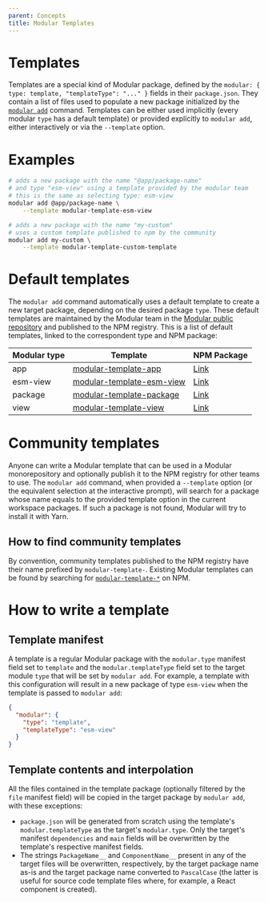 ```yaml
---
parent: Concepts
title: Modular Templates
---
```


# Templates

Templates are a special kind of Modular package, defined by the
`modular: { type: template, "templateType": "..." }` fields in their
`package.json`. They contain a list of files used to populate a new package
initialized by the [`modular add`](../commands/add.md) command. Templates can be
either used implicitly (every modular `type` has a default template) or provided
explicitly to `modular add`, either interactively or via the `--template`
option.

# Examples

```bash
# adds a new package with the name "@app/package-name"
# and type "esm-view" using a template provided by the modular team
# this is the same as selecting type: esm-view
modular add @app/package-name \
    --template modular-template-esm-view
```

```bash
# adds a new package with the name "my-custom"
# uses a custom template published to npm by the community
modular add my-custom \
    --template modular-template-custom-template
```

# Default templates

The `modular add` command automatically uses a default template to create a new
target package, depending on the desired package `type`. These default templates
are maintained by the Modular team in the
[Modular public repository](https://github.com/jpmorganchase/modular) and
published to the NPM registry. This is a list of default templates, linked to
the correspondent type and NPM package:

| Modular type | Template                                                                                                           | NPM Package                                                     |
| ------------ | ------------------------------------------------------------------------------------------------------------------ | --------------------------------------------------------------- |
| app          | [modular-template-app](https://github.com/jpmorganchase/modular/tree/main/packages/modular-template-app)           | [Link](https://www.npmjs.com/package/modular-template-app)      |
| esm-view     | [modular-template-esm-view](https://github.com/jpmorganchase/modular/tree/main/packages/modular-template-esm-view) | [Link](https://www.npmjs.com/package/modular-template-esm-view) |
| package      | [modular-template-package](https://github.com/jpmorganchase/modular/tree/main/packages/modular-template-package)   | [Link](https://www.npmjs.com/package/modular-template-package)  |
| view         | [modular-template-view](https://github.com/jpmorganchase/modular/tree/main/packages/modular-template-view)         | [Link](https://www.npmjs.com/package/modular-template-view)     |

# Community templates

Anyone can write a Modular template that can be used in a Modular monorepository
and optionally publish it to the NPM registry for other teams to use. The
`modular add` command, when provided a `--template` option (or the equivalent
selection at the interactive prompt), will search for a package whose name
equals to the provided template option in the current workspace packages. If
such a package is not found, Modular will try to install it with Yarn.

## How to find community templates

By convention, community templates published to the NPM registry have their name
prefixed by `modular-template-`. Existing Modular templates can be found by
searching for
[`modular-template-*`](https://www.npmjs.com/search?q=modular-template-*) on
NPM.

# How to write a template

## Template manifest

A template is a regular Modular package with the `modular.type` manifest field
set to `template` and the `modular.templateType` field set to the target module
`type` that will be set by `modular add`. For example, a template with this
configuration will result in a new package of type `esm-view` when the template
is passed to `modular add`:

```json
{
  "modular": {
    "type": "template",
    "templateType": "esm-view"
  }
}
```

## Template contents and interpolation

All the files contained in the template package (optionally filtered by the
`file` manifest field) will be copied in the target package by `modular add`,
with these exceptions:

- `package.json` will be generated from scratch using the template's
  `modular.templateType` as the target's `modular.type`. Only the target's
  manifest `dependencies` and `main` fields will be overwritten by the
  template's respective manifest fields.
- The strings `PackageName__` and `ComponentName__` present in any of the target
  files will be overwritten, respectively, by the target package name as-is and
  the target package name converted to `PascalCase` (the latter is useful for
  source code template files where, for example, a React component is created).
